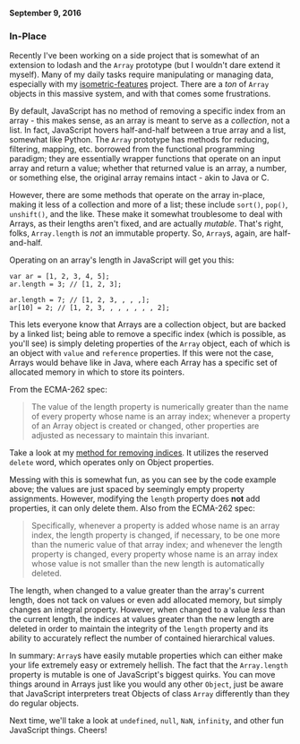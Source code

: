 **September 9, 2016**

### In-Place
Recently I've been working on a side project that is somewhat of an extension to lodash
and the `Array` prototype (but I wouldn't dare extend it myself). Many of my daily 
tasks require manipulating or managing data, especially with my
[isometric-features](https://github.com/apizzimenti/isometric-features) project. There
are a _ton_ of `Array` objects in this massive system, and with that comes some
frustrations.

By default, JavaScript has no method of removing a specific index from an array - this
makes sense, as an array is meant to serve as a _collection_, not a list. In fact,
JavaScript hovers half-and-half between a true array and a list, somewhat like Python.
The `Array` prototype has methods for reducing, filtering, mapping, etc. borrowed from
the functional programming paradigm; they are essentially wrapper functions that operate
on an input array and return a value; whether that returned value is an array, a number,
or something else, the original array remains intact - akin to Java or C.

However, there are some methods that operate on the array in-place, making it less
of a collection and more of a list; these include `sort()`, `pop()`, `unshift()`, and
the like. These make it somewhat troublesome to deal with Arrays, as their lengths
aren't fixed, and are actually _mutable_. That's right, folks, `Array.length` is *not*
an immutable property. So, `Array`s, again, are half-and-half.

Operating on an array's length in JavaScript will get you this:

```
var ar = [1, 2, 3, 4, 5];
ar.length = 3; // [1, 2, 3];

ar.length = 7; // [1, 2, 3, , , ,];
ar[10] = 2; // [1, 2, 3, , , , , , , 2];
```

This lets everyone know that Arrays are a collection object, but are backed by a
linked list; being able to remove a specific index (which is possible, as you'll see)
is simply deleting properties of the `Array` object, each of which is an object with
`value` and `reference` properties. If this were not the case, Arrays would behave
like in Java, where each Array has a specific set of allocated memory in which to
store its pointers.

From the ECMA-262 spec: 
 > The value of the length property is numerically greater than the name of every 
 property whose name is an array index; whenever a property of an Array object is 
 created or changed, other properties are adjusted as necessary to maintain this 
 invariant.
 
Take a look at my [method for removing indices](https://github.com/apizzimenti/funk/blob/master/lib/functions/removeIndex.js).
It utilizes the reserved `delete` word, which operates only on Object properties.

Messing with this is somewhat fun, as you can see by the code example above; the values
are just spaced by seemingly empty property assignments. However, modifying the `length` property
does **not** add properties, it can only delete them. Also from the ECMA-262 spec:

> Specifically, whenever a property is added whose name is an array index, the length
property is changed, if necessary, to be one more than the numeric value of that array
index; and whenever the length property is changed, every property whose name is an 
array index whose value is not smaller than the new length is automatically deleted.

The length, when changed to a value greater than the array's current length, does
not tack on values or even add allocated memory, but simply changes an integral property.
However, when changed to a value _less_ than the current length, the indices at values greater than the new length are
deleted in order to maintain the integrity of the `length` property and its ability
to accurately reflect the number of contained hierarchical values.

In summary: `Array`s have easily mutable properties which can either make your life
extremely easy or extremely hellish. The fact that the `Array.length` property is mutable
is one of JavaScript's biggest quirks. You can move things around in Arrays just like
you would any other `Object`, just be aware that JavaScript interpreters treat Objects
of class `Array` differently than they do regular objects.

Next time, we'll take a look at `undefined`, `null`, `NaN`, `infinity`, and other
fun JavaScript things. Cheers!
